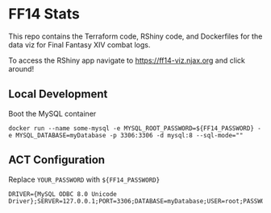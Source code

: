 # FF14 Stats

This repo contains the Terraform code, RShiny code, and Dockerfiles for the data viz for Final Fantasy XIV combat logs.


To access the RShiny app navigate to https://ff14-viz.njax.org and click around!

## Local Development

Boot the MySQL container

```
docker run --name some-mysql -e MYSQL_ROOT_PASSWORD=${FF14_PASSWORD} -e MYSQL_DATABASE=myDatabase -p 3306:3306 -d mysql:8 --sql-mode=""
```

## ACT Configuration

Replace `YOUR_PASSWORD` with `${FF14_PASSWORD}`

```
DRIVER={MySQL ODBC 8.0 Unicode Driver};SERVER=127.0.0.1;PORT=3306;DATABASE=myDatabase;USER=root;PASSWORD=YOUR_PASSWORD;OPTION=3; 
```

